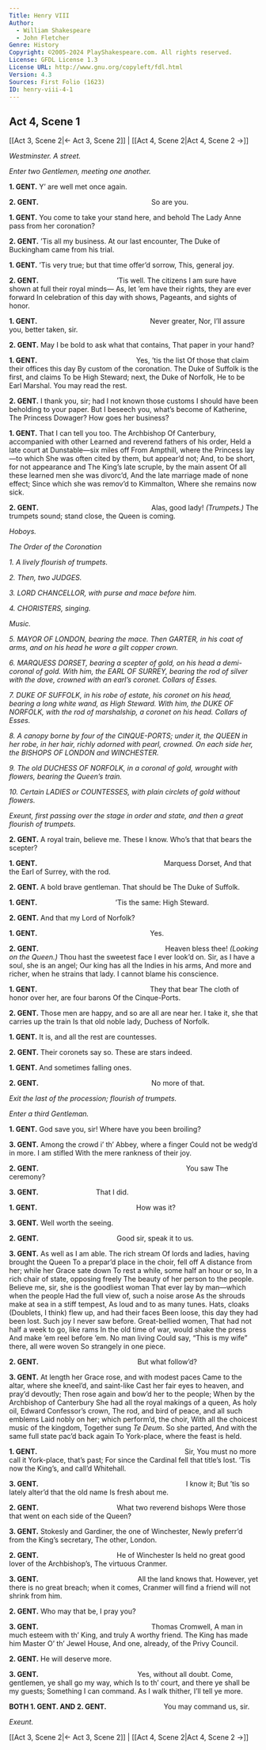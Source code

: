 ```yaml
---
Title: Henry VIII
Author: 
  - William Shakespeare
  - John Fletcher
Genre: History
Copyright: ©2005-2024 PlayShakespeare.com. All rights reserved.
License: GFDL License 1.3
License URL: http://www.gnu.org/copyleft/fdl.html
Version: 4.3
Sources: First Folio (1623)
ID: henry-viii-4-1
---
```


## Act 4, Scene 1
[[Act 3, Scene 2|← Act 3, Scene 2]] | [[Act 4, Scene 2|Act 4, Scene 2 →]]

*Westminster. A street.*

*Enter two Gentlemen, meeting one another.*

**1. GENT.**
Y’ are well met once again.

**2. GENT.**
                So are you.

**1. GENT.**
You come to take your stand here, and behold
The Lady Anne pass from her coronation?

**2. GENT.**
’Tis all my business. At our last encounter,
The Duke of Buckingham came from his trial.

**1. GENT.**
’Tis very true; but that time offer’d sorrow,
This, general joy.

**2. GENT.**
           ’Tis well. The citizens
I am sure have shown at full their royal minds⁠—
As, let ’em have their rights, they are ever forward
In celebration of this day with shows,
Pageants, and sights of honor.

**1. GENT.**
                Never greater,
Nor, I’ll assure you, better taken, sir.

**2. GENT.**
May I be bold to ask what that contains,
That paper in your hand?

**1. GENT.**
              Yes, ’tis the list
Of those that claim their offices this day
By custom of the coronation.
The Duke of Suffolk is the first, and claims
To be High Steward; next, the Duke of Norfolk,
He to be Earl Marshal. You may read the rest.

**2. GENT.**
I thank you, sir; had I not known those customs
I should have been beholding to your paper.
But I beseech you, what’s become of Katherine,
The Princess Dowager? How goes her business?

**1. GENT.**
That I can tell you too. The Archbishop
Of Canterbury, accompanied with other
Learned and reverend fathers of his order,
Held a late court at Dunstable—six miles off
From Ampthill, where the Princess lay—to which
She was often cited by them, but appear’d not;
And, to be short, for not appearance and
The King’s late scruple, by the main assent
Of all these learned men she was divorc’d,
And the late marriage made of none effect;
Since which she was remov’d to Kimmalton,
Where she remains now sick.

**2. GENT.**
                Alas, good lady!
*(Trumpets.)*
The trumpets sound; stand close, the Queen is coming.

*Hoboys.*

*The Order of the Coronation*

*1. A lively flourish of trumpets.*

*2. Then, two JUDGES.*

*3. LORD CHANCELLOR, with purse and mace before him.*

*4. CHORISTERS, singing.*

*Music.*

*5. MAYOR OF LONDON, bearing the mace. Then GARTER, in his coat of arms, and on his head he wore a gilt copper crown.*

*6. MARQUESS DORSET, bearing a scepter of gold, on his head a demi-coronal of gold. With him, the EARL OF SURREY, bearing the rod of silver with the dove, crowned with an earl’s coronet. Collars of Esses.*

*7. DUKE OF SUFFOLK, in his robe of estate, his coronet on his head, bearing a long white wand, as High Steward. With him, the DUKE OF NORFOLK, with the rod of marshalship, a coronet on his head. Collars of Esses.*

*8. A canopy borne by four of the CINQUE-PORTS; under it, the QUEEN in her robe, in her hair, richly adorned with pearl, crowned. On each side her, the BISHOPS OF LONDON and WINCHESTER.*

*9. The old DUCHESS OF NORFOLK, in a coronal of gold, wrought with flowers, bearing the Queen’s train.*

*10. Certain LADIES or COUNTESSES, with plain circlets of gold without flowers.*

*Exeunt, first passing over the stage in order and state, and then a great flourish of trumpets.*

**2. GENT.**
A royal train, believe me. These I know.
Who’s that that bears the scepter?

**1. GENT.**
                  Marquess Dorset,
And that the Earl of Surrey, with the rod.

**2. GENT.**
A bold brave gentleman. That should be
The Duke of Suffolk.

**1. GENT.**
           ’Tis the same: High Steward.

**2. GENT.**
And that my Lord of Norfolk?

**1. GENT.**
                Yes.

**2. GENT.**
                  Heaven bless thee!
*(Looking on the Queen.)*
Thou hast the sweetest face I ever look’d on.
Sir, as I have a soul, she is an angel;
Our king has all the Indies in his arms,
And more and richer, when he strains that lady.
I cannot blame his conscience.

**1. GENT.**
                They that bear
The cloth of honor over her, are four barons
Of the Cinque-Ports.

**2. GENT.**
Those men are happy, and so are all are near her.
I take it, she that carries up the train
Is that old noble lady, Duchess of Norfolk.

**1. GENT.**
It is, and all the rest are countesses.

**2. GENT.**
Their coronets say so. These are stars indeed.

**1. GENT.**
And sometimes falling ones.

**2. GENT.**
                No more of that.

*Exit the last of the procession; flourish of trumpets.*

*Enter a third Gentleman.*

**1. GENT.**
God save you, sir! Where have you been broiling?

**3. GENT.**
Among the crowd i’ th’ Abbey, where a finger
Could not be wedg’d in more. I am stifled
With the mere rankness of their joy.

**2. GENT.**
                     You saw
The ceremony?

**3. GENT.**
        That I did.

**1. GENT.**
              How was it?

**3. GENT.**
Well worth the seeing.

**2. GENT.**
           Good sir, speak it to us.

**3. GENT.**
As well as I am able. The rich stream
Of lords and ladies, having brought the Queen
To a prepar’d place in the choir, fell off
A distance from her; while her Grace sate down
To rest a while, some half an hour or so,
In a rich chair of state, opposing freely
The beauty of her person to the people.
Believe me, sir, she is the goodliest woman
That ever lay by man—which when the people
Had the full view of, such a noise arose
As the shrouds make at sea in a stiff tempest,
As loud and to as many tunes. Hats, cloaks
(Doublets, I think) flew up, and had their faces
Been loose, this day they had been lost. Such joy
I never saw before. Great-bellied women,
That had not half a week to go, like rams
In the old time of war, would shake the press
And make ’em reel before ’em. No man living
Could say, “This is my wife” there, all were woven
So strangely in one piece.

**2. GENT.**
              But what follow’d?

**3. GENT.**
At length her Grace rose, and with modest paces
Came to the altar, where she kneel’d, and saint-like
Cast her fair eyes to heaven, and pray’d devoutly;
Then rose again and bow’d her to the people;
When by the Archbishop of Canterbury
She had all the royal makings of a queen,
As holy oil, Edward Confessor’s crown,
The rod, and bird of peace, and all such emblems
Laid nobly on her; which perform’d, the choir,
With all the choicest music of the kingdom,
Together sung *Te Deum*. So she parted,
And with the same full state pac’d back again
To York-place, where the feast is held.

**1. GENT.**
                     Sir,
You must no more call it York-place, that’s past;
For since the Cardinal fell that title’s lost.
’Tis now the King’s, and call’d Whitehall.

**3. GENT.**
                     I know it;
But ’tis so lately alter’d that the old name
Is fresh about me.

**2. GENT.**
           What two reverend bishops
Were those that went on each side of the Queen?

**3. GENT.**
Stokesly and Gardiner, the one of Winchester,
Newly preferr’d from the King’s secretary,
The other, London.

**2. GENT.**
           He of Winchester
Is held no great good lover of the Archbishop’s,
The virtuous Cranmer.

**3. GENT.**
              All the land knows that.
However, yet there is no great breach; when it comes,
Cranmer will find a friend will not shrink from him.

**2. GENT.**
Who may that be, I pray you?

**3. GENT.**
                Thomas Cromwell,
A man in much esteem with th’ King, and truly
A worthy friend. The King has made him Master
O’ th’ Jewel House,
And one, already, of the Privy Council.

**2. GENT.**
He will deserve more.

**3. GENT.**
              Yes, without all doubt.
Come, gentlemen, ye shall go my way, which
Is to th’ court, and there ye shall be my guests;
Something I can command. As I walk thither,
I’ll tell ye more.

**BOTH 1. GENT. AND 2. GENT.**
        You may command us, sir.

*Exeunt.*

[[Act 3, Scene 2|← Act 3, Scene 2]] | [[Act 4, Scene 2|Act 4, Scene 2 →]]